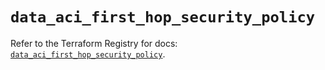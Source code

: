 # `data_aci_first_hop_security_policy`

Refer to the Terraform Registry for docs: [`data_aci_first_hop_security_policy`](https://registry.terraform.io/providers/ciscodevnet/aci/2.17.0/docs/data-sources/first_hop_security_policy).
